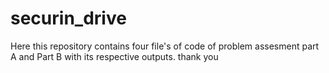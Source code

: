# securin_drive
Here this repository contains four file's of code of problem assesment part A and Part B with its respective outputs.
thank you
